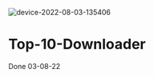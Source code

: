 ![device-2022-08-03-135406](https://user-images.githubusercontent.com/75841838/182543655-4bd0e62c-0ec0-4216-9dc4-94690053bcb8.png)
# Top-10-Downloader
Done 03-08-22
